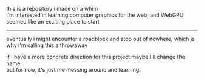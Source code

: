 this is a repository i made on a whim \
i'm interested in learning computer graphics for the web, and WebGPU seemed like an exciting place to start

---

eventually i might encounter a roadblock and stop out of nowhere, which is why i'm calling this a throwaway

if I have a more concrete direction for this project maybe I'll change the name. \
but for now, it's just me messing around and learning.